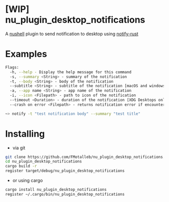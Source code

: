 # [WIP] nu_plugin_desktop_notifications

A [nushell](https://www.nushell.sh/)  plugin to send notification to desktop using [notify-rust](https://github.com/hoodie/notify-rust)

# Examples

```bash
Flags:
  -h, --help - Display the help message for this command
  -s, --summary <String> - summary of the notification
  -t, --body <String> - body of the notification
  --subtitle <String> - subtitle of the notification [macOS and windows only]
  -a, --app name <String> - app name of the notification
  -i, --icon <Filepath> - path to icon of the notification
  --timeout <Duration> - duration of the notification [XDG Desktops only] (defaults to system default)
  --crash on error <Filepath> - returns notification error if encountered
```

```bash
~> notify -t "test notification body" --summary "test title"
```

# Installing

* via git

```bash
git clone https://github.com/FMotalleb/nu_plugin_desktop_notifications.git
cd nu_plugin_desktop_notifications
cargo build -r
register target/debug/nu_plugin_desktop_notifications 
```

* or using cargo

```bash
cargo install nu_plugin_desktop_notifications
register ~/.cargo/bin/nu_plugin_desktop_notifications
```
